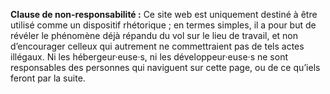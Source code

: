 **Clause de non-responsabilité :** Ce site web est uniquement destiné à être utilisé comme un dispositif rhétorique ; en termes simples, il a pour but de révéler le phénomène déjà répandu du vol sur le lieu de travail, et non d’encourager celleux qui autrement ne commettraient pas de tels actes illégaux. Ni les hébergeur·euse·s, ni les développeur·euse·s ne sont responsables des personnes qui naviguent sur cette page, ou de ce qu’iels feront par la suite.
